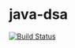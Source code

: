 # java-dsa

[![Build Status](https://travis-ci.org/amit3992/java-dsa.svg?branch=master)](https://travis-ci.org/amit3992/java-dsa)
